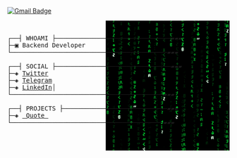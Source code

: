 
[![Gmail Badge](https://img.shields.io/badge/-Saeedahmadi7714@gmail.com-c14438?style=flat-square&logo=Gmail&logoColor=white&link=saeedahmadi7714@gmail.com)](mailto:saeedahmadi7714@gmail.com) 
<pre>
<img src = 'https://github.com/Saeedahmadi7714/Saeedahmadi7714/blob/main/images/matrix.gif' alt = 'Awesome Matrix Code' align='right'/>

┌──┤ WHOAMI ├───────────────────────────────▰▰▰
├─▣ Backend Developer
└──────────────────────────────────────────▰▰▰

┌──┤ SOCIAL ├───────────────────────────────▰▰▰
├─◈ <a href="https://twitter.com/Guilty_0_1">Twitter</a>
├─◈ <a href="https://t.me/avenkar">Telegram</a>
├─◈ <a href="https://www.linkedin.com/in/saeed-ahmadi7714">LinkedIn</a>│
└─────────────────────────────────────────▰▰▰

┌──┤ PROJECTS ├────────────────────────────▰▰▰
├─◈ <a href="https://github.com/Saeedahmadi7714/quote"> Quote </a>
└─────────────────────────────────────────▰▰▰
</pre>
